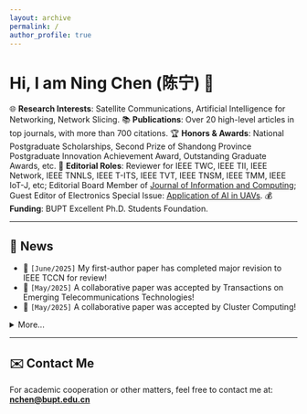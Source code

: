 ```yaml
---
layout: archive
permalink: /
author_profile: true
---
```


# Hi, I am Ning Chen (陈宁) 🌟

🌐 **Research Interests**: Satellite Communications, Artificial Intelligence for Networking, Network Slicing.
📚 **Publications**: Over 20 high-level articles in top journals, with more than 700 citations.
🏆 **Honors & Awards**: National Postgraduate Scholarships, Second Prize of Shandong Province Postgraduate Innovation Achievement Award, Outstanding Graduate Awards, etc.
📝 **Editorial Roles**: Reviewer for IEEE TWC, IEEE TII, IEEE Network, IEEE TNNLS, IEEE T-ITS, IEEE TVT, IEEE TNSM, IEEE TMM, IEEE IoT-J, etc; Editorial Board Member of [Journal of Information and Computing](https://www.hkstmpress.com/journals/JIC/); Guest Editor of Electronics Special Issue: [Application of AI in UAVs](https://www.mdpi.com/journal/electronics/special_issues/FW7A5WF45P).
💰 **Funding**: BUPT Excellent Ph.D. Students Foundation.

---

## 📰 News

- 📅 `[June/2025]` My first-author paper has completed major revision to IEEE TCCN for review!
- 📅 `[May/2025]` A collaborative paper was accepted by Transactions on Emerging Telecommunications Technologies!
- 📅 `[May/2025]` A collaborative paper was accepted by Cluster Computing!

<details>
<summary>More...</summary>
<div markdown="1">
  
- 📅 `[April/2025]` My first-author paper has completed major revision and resubmitted to IEEE TWC for review!
- 📅 `[April/2025]` My first-author paper was submitted to IEEE TWC for review!
- 📅 `[March/2025]` Guest Editor of Electronics Special Issue "[**Application of AI in UAVs**](https://www.mdpi.com/journal/electronics/special_issues/FW7A5WF45P)"
- 📅 `[March/2025]` My first-author paper received a major revision decision from IEEE TWC!
- 📅 `[January/2025]` A collaborative paper was accepted by Sensors!
- 📅 `[December/2024]` My first-author paper was submitted to IEEE TCCN for review!
- 📅 `[December/2024]` My paper was accepted by IEEE IoT-J!
- 📅 `[November/2024]` A collaborative paper was submitted to IEEE TNSE!
- 📅 `[September/2024]` A collaborative paper was accepted by IEEE TNSM!
- 📅 `[September/2024]` My first-author paper was submitted to IEEE TWC for review!
- 📅 `[August/2024]` A collaborative paper was accepted by Automated Software Engineering!
- 📅 `[July/2024]` My paper was accepted by IEEE COMST!
- 📅 `[June/2024]` A collaborative paper was accepted by China Communications!
- 📅 `[May/2024]` I received funding for BUPT Excellent Ph.D. Students Foundation!
- 📅 `[January/2024]` My paper was accepted by IEEE Network!
- 📅 `[January/2024]` My paper was accepted by IEEE TII!
- 
</div>
</details>

---

## ✉️ Contact Me

For academic cooperation or other matters, feel free to contact me at: <a href="mailto:nchen@bupt.edu.cn"><font color="red"><b>nchen@bupt.edu.cn</b></font></a>
